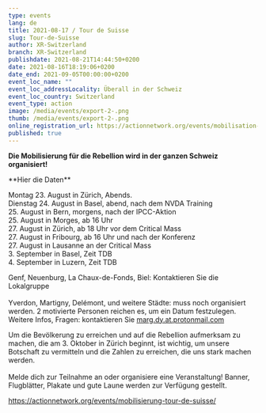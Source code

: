 ```yaml
---
type: events
lang: de
title: 2021-08-17 / Tour de Suisse
slug: Tour-de-Suisse
author: XR-Switzerland
branch: XR-Switzerland
publishdate: 2021-08-21T14:44:50+0200
date: 2021-08-16T18:19:06+0200
date_end: 2021-09-05T00:00:00+0200
event_loc_name: ""
event_loc_addressLocality: Überall in der Schweiz
event_loc_country: Switzerland
event_type: action
image: /media/events/export-2-.png
thumb: /media/events/export-2-.png
online_registration_url: https://actionnetwork.org/events/mobilisation-tour-de-suisse/
published: true
---
```

**Die Mobilisierung für die Rebellion wird in der ganzen Schweiz organisiert!**

\*\*Hier die Daten\*\*

Montag 23. August in Zürich, Abends.\
Dienstag 24. August in Basel, abend, nach dem NVDA Training\
25. August in Bern, morgens, nach der IPCC-Aktion\
25. August in Morges, ab 16 Uhr\
27. August in Zürich, ab 18 Uhr vor dem Critical Mass\
27. August in Fribourg, ab 16 Uhr und nach der Konferenz\
27. August in Lausanne an der Critical Mass\
3. September in Basel, Zeit TDB\
4. September in Luzern, Zeit TDB

Genf, Neuenburg, La Chaux-de-Fonds, Biel: Kontaktieren Sie die Lokalgruppe\
\
Yverdon, Martigny, Delémont, und weitere Städte: muss noch organisiert werden. 2 motivierte Personen reichen es, um ein Datum festzulegen. Weitere Infos, Fragen: kontaktieren Sie [marg.dy.at.protonmail.com](mailto:marg.dy@protonmail.com)

Um die Bevölkerung zu erreichen und auf die Rebellion aufmerksam zu machen, die am 3. Oktober in Zürich beginnt, ist wichtig, um unsere Botschaft zu vermitteln und die Zahlen zu erreichen, die uns stark machen werden.\
\
Melde dich zur Teilnahme an oder organisiere eine Veranstaltung! Banner, Flugblätter, Plakate und gute Laune werden zur Verfügung gestellt.

https://actionnetwork.org/events/mobilisierung-tour-de-suisse/